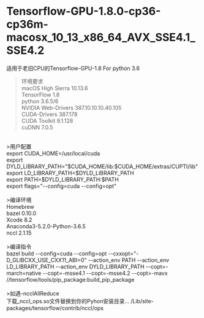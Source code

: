 # Tensorflow-GPU-1.8.0-cp36-cp36m-macosx_10_13_x86_64_AVX_SSE4.1_SSE4.2

适用于老旧CPU的Tensorflow-GPU-1.8 For python 3.6<br />

>环境要求<br />
macOS High Sierra	10.13.6<br />
TensorFlow 1.8<br />
python 3.6.5/6<br />
NVIDIA Web-Drivers	387.10.10.10.40.105<br />
CUDA-Drivers 387.178<br />
CUDA Toolkit 9.1.128<br />
cuDNN 7.0.5<br />
<br />
>用户配置<br />
export CUDA_HOME=/usr/local/cuda<br />
export DYLD_LIBRARY_PATH="$CUDA_HOME/lib:$CUDA_HOME/extras/CUPTI/lib"<br />
export LD_LIBRARY_PATH=$DYLD_LIBRARY_PATH<br />
export PATH=$DYLD_LIBRARY_PATH:$PATH<br />
export flags="--config=cuda --config=opt"<br />
<br />
>编译环境<br />
Homebrew<br />
bazel	0.10.0<br />
Xcode	8.2<br />
Anaconda3-5.2.0-Python-3.6.5<br />
nccl 2.1.15<br />
<br />
>编译指令<br />
bazel build --config=cuda --config=opt --cxxopt="-D_GLIBCXX_USE_CXX11_ABI=0" --action_env PATH --action_env LD_LIBRARY_PATH --action_env DYLD_LIBRARY_PATH --copt=-march=native --copt=-msse4.1 --copt=-msse4.2 --copt=-mavx //tensorflow/tools/pip_package:build_pip_package<br />
<br />
>如遇-ncclAllReduce<br />
下载_nccl_ops.so文件替换到你的Pyhon安装目录... /Lib/site-packages/tensorflow/contrib/nccl/ops<br />
